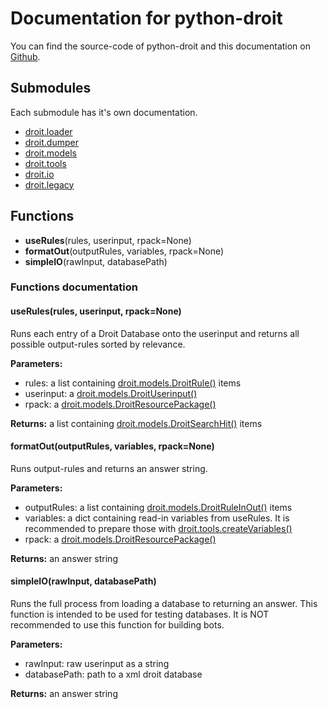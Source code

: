 # Documentation for python-droit
You can find the source-code of python-droit and this documentation on [Github](https://github.com/jaybeejs/python-droit).


## Submodules
Each submodule has it's own documentation.

- [droit.loader](https://github.com/jaybeejs/python-droit/blob/master/docs/loader.md)
- [droit.dumper](https://github.com/jaybeejs/python-droit/blob/master/docs/dumper.md)
- [droit.models](https://github.com/jaybeejs/python-droit/blob/master/docs/models.md)
- [droit.tools](https://github.com/jaybeejs/python-droit/blob/master/docs/tools.md)
- [droit.io](https://github.com/jaybeejs/python-droit/blob/master/docs/io.md)
- [droit.legacy](https://github.com/jaybeejs/python-droit/blob/master/docs/legacy.md)

## Functions

- **useRules**(rules, userinput, rpack=None)
- **formatOut**(outputRules, variables, rpack=None)
- **simpleIO**(rawInput, databasePath)

### Functions documentation
#### useRules(rules, userinput, rpack=None)
Runs each entry of a Droit Database onto the userinput and returns all possible output-rules sorted by relevance.

**Parameters:**
- rules: a list containing [droit.models.DroitRule()](https://github.com/jaybeejs/python-droit/blob/master/docs/models.md#droitruleinputrules-outputrules) items
- userinput: a [droit.models.DroitUserinput()](https://github.com/jaybeejs/python-droit/blob/master/docs/models.md#droituserinputrawinput)
- rpack: a [droit.models.DroitResourcePackage()](https://github.com/jaybeejs/python-droit/blob/master/docs/models.md#droitresourcepackage)

**Returns:** a list containing [droit.models.DroitSearchHit()](https://github.com/jaybeejs/python-droit/blob/master/docs/models.md#droitsearchhit-rule-variables-ranking) items


#### formatOut(outputRules, variables, rpack=None)
Runs output-rules and returns an answer string.

**Parameters:**
- outputRules: a list containing [droit.models.DroitRuleInOut()](https://github.com/jaybeejs/python-droit/blob/master/docs/models.md#droitruleinouttag-attrib-children-mode) items
- variables: a dict containing read-in variables from useRules. It is recommended to prepare those with [droit.tools.createVariables()](https://github.com/jaybeejs/python-droit/blob/master/docs/tools.md#createvariablesinpvars-username-droitnamedroit-userinput)
- rpack: a [droit.models.DroitResourcePackage()](https://github.com/jaybeejs/python-droit/blob/master/docs/models.md#droitresourcepackage)

**Returns:** an answer string


#### simpleIO(rawInput, databasePath)
Runs the full process from loading a database to returning an answer. This function is intended to be used for testing databases. It is NOT recommended to use this function for building bots.

**Parameters:**
- rawInput: raw userinput as a string
- databasePath: path to a xml droit database

**Returns:** an answer string